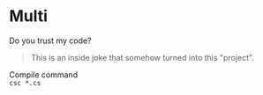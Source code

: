 # Multi
Do you trust my code?

> This is an inside joke that somehow turned into this "project".

Compile command  
`csc *.cs`
